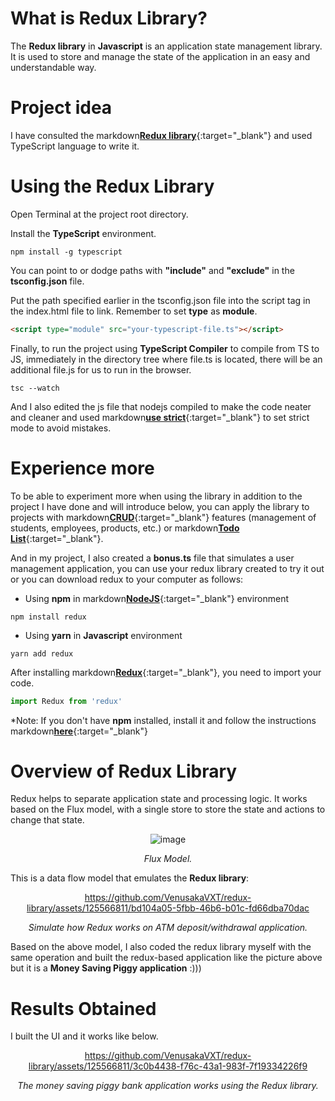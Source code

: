 # What is Redux Library?
The **Redux library** in **Javascript** is an application state management library. It is used to store and manage the state of the application in an easy and understandable way.

# Project idea
I have consulted the markdown[**Redux library**](https://github.com/reduxjs/redux){:target="_blank"} and used TypeScript language to write it.

# Using the Redux Library
Open Terminal at the project root directory.

Install the **TypeScript** environment.

``` 
npm install -g typescript
```

You can point to or dodge paths with **"include"** and **"exclude"** in the **tsconfig.json** file.

Put the path specified earlier in the tsconfig.json file into the script tag in the index.html file to link. Remember to set **type** as **module**.

```html
<script type="module" src="your-typescript-file.ts"></script>
```

Finally, to run the project using **TypeScript Compiler** to compile from TS to JS, immediately in the directory tree where file.ts is located, there will be an additional file.js for us to run in the browser.

```
tsc --watch
```

And I also edited the js file that nodejs compiled to make the code neater and cleaner and used markdown[**use strict**](https://developer.mozilla.org/en-US/docs/Web/JavaScript/Reference/Strict_mode){:target="_blank"} to set strict mode to avoid mistakes.

# Experience more
To be able to experiment more when using the library in addition to the project I have done and will introduce below, you can apply the library to projects with markdown[**CRUD**](https://github.com/VenusakaVXT/marriage-manager-console-version){:target="_blank"} features (management of students, employees, products, etc.) or markdown[**Todo List**](https://github.com/VenusakaVXT/template-library/tree/master/template_HTML_CSS_and_Javascript/template_HTML_CSS_JS_21){:target="_blank"}.

And in my project, I also created a **bonus.ts** file that simulates a user management application, you can use your redux library created to try it out or you can download redux to your computer as follows:

- Using **npm** in markdown[**NodeJS**](https://github.com/nodejs){:target="_blank"} environment
```
npm install redux
```

- Using **yarn** in **Javascript** environment
```
yarn add redux
```

After installing markdown[**Redux**](https://www.npmjs.com/package/redux){:target="_blank"}, you need to import your code.
```javascript
import Redux from 'redux'
```

*Note: If you don't have **npm** installed, install it and follow the instructions markdown[**here**](https://radixweb.com/blog/installing-npm-and-nodejs-on-windows-and-mac){:target="_blank"}

# Overview of Redux Library
Redux helps to separate application state and processing logic. It works based on the Flux model, with a single store to store the state and actions to change that state.

<div align="center">

![image](https://github.com/VenusakaVXT/redux-library/assets/125566811/c6750124-fc6c-4aef-aab1-c7a1270efe4a)

*Flux Model.*
</div>

This is a data flow model that emulates the **Redux library**:

<div align="center">

https://github.com/VenusakaVXT/redux-library/assets/125566811/bd104a05-5fbb-46b6-b01c-fd66dba70dac

*Simulate how Redux works on ATM deposit/withdrawal application.*
</div>

Based on the above model, I also coded the redux library myself with the same operation and built the redux-based application like the picture above but it is a **Money Saving Piggy application** :)))

# Results Obtained
I built the UI and it works like below.

<div align="center">

https://github.com/VenusakaVXT/redux-library/assets/125566811/3c0b4438-f76c-43a1-983f-7f19334226f9

*The money saving piggy bank application works using the Redux library.*
</div>

